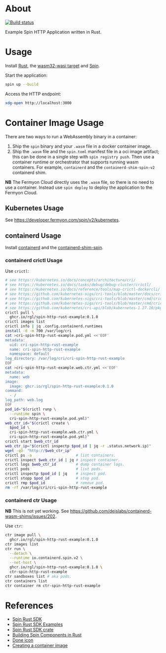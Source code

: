# About

[![Build status](https://github.com/rgl/spin-http-rust-example/workflows/build/badge.svg)](https://github.com/rgl/spin-http-rust-example/actions?query=workflow%3Abuild)

Example Spin HTTP Application written in Rust.

# Usage

Install [Rust](https://github.com/rust-lang/rust), the [wasm32-wasi target](https://bytecodealliance.github.io/cargo-wasi/steps.html) and [Spin](https://github.com/fermyon/spin).

Start the application:

```bash
spin up --build
```

Access the HTTP endpoint:

```bash
xdg-open http://localhost:3000
```

# Container Image Usage

There are two ways to run a WebAssembly binary in a container:

1. Ship the `spin` binary and your `.wasm` file in a docker container image.
2. Ship the `.wasm` file and the `spin.toml` manifest file in a oci image
   artifact; this can be done in a single step with `spin registry push`.
   Then use a container runtime or orchestrator that supports running wasm
   containers. For example, `containerd` and the `containerd-shim-spin-v2`
   containerd shim.

**NB** The Fermyon Cloud directly uses the `.wasm` file, so there is no need to
use a container. Instead use `spin deploy` to deploy the application to the
Fermyon Cloud.

## Kubernetes Usage

See https://developer.fermyon.com/spin/v2/kubernetes.

## containerd Usage

Install [containerd](https://github.com/moby/containerd) and the [containerd-shim-spin](https://github.com/deislabs/containerd-wasm-shims/tree/main/containerd-shim-spin).

### containerd crictl Usage

Use `crictl`:

```bash
# see https://kubernetes.io/docs/concepts/architecture/cri/
# see https://kubernetes.io/docs/tasks/debug/debug-cluster/crictl/
# see https://kubernetes.io/docs/reference/tools/map-crictl-dockercli/
# see https://github.com/kubernetes-sigs/cri-tools/blob/master/docs/crictl.md
# see https://github.com/kubernetes-sigs/cri-tools/blob/master/cmd/crictl/sandbox.go
# see https://github.com/kubernetes-sigs/cri-tools/blob/master/cmd/crictl/container.go
# see https://github.com/kubernetes/cri-api/blob/kubernetes-1.27.10/pkg/apis/runtime/v1/api.proto
crictl pull \
  ghcr.io/rgl/spin-http-rust-example:0.1.0
crictl images list
crictl info | jq .config.containerd.runtimes
install -d -m 700 /var/log/cri
cat >cri-spin-http-rust-example.pod.yml <<'EOF'
metadata:
  uid: cri-spin-http-rust-example
  name: cri-spin-http-rust-example
  namespace: default
log_directory: /var/log/cri/cri-spin-http-rust-example
EOF
cat >cri-spin-http-rust-example.web.ctr.yml <<'EOF'
metadata:
  name: web
image:
  image: ghcr.io/rgl/spin-http-rust-example:0.1.0
command:
  - /
log_path: web.log
EOF
pod_id="$(crictl runp \
  --runtime spin \
  cri-spin-http-rust-example.pod.yml)"
web_ctr_id="$(crictl create \
  $pod_id \
  cri-spin-http-rust-example.web.ctr.yml \
  cri-spin-http-rust-example.pod.yml)"
crictl start $web_ctr_id
web_ctr_ip="$(crictl inspectp $pod_id | jq -r .status.network.ip)"
wget -qO- "http://$web_ctr_ip"
crictl ps -a                    # list containers.
crictl inspect $web_ctr_id | jq # inspect container.
crictl logs $web_ctr_id         # dump container logs.
crictl pods                     # list pods.
crictl inspectp $pod_id | jq    # inspect pod.
crictl stopp $pod_id            # stop pod.
crictl rmp $pod_id              # remove pod.
rm -rf /var/log/cri/cri-spin-http-rust-example
```

### containerd ctr Usage

**NB** This is not yet working. See https://github.com/deislabs/containerd-wasm-shims/issues/202.

Use `ctr`:

```bash
ctr image pull \
  ghcr.io/rgl/spin-http-rust-example:0.1.0
ctr images list
ctr run \
  --detach \
  --runtime io.containerd.spin.v2 \
  --net-host \
  ghcr.io/rgl/spin-http-rust-example:0.1.0 \
  ctr-spin-http-rust-example
ctr sandboxes list # aka pods.
ctr containers list
ctr container rm ctr-spin-http-rust-example
```

# References

* [Spin Rust SDK](https://github.com/fermyon/spin/tree/main/sdk/rust)
* [Spin Rust SDK Examples](https://github.com/fermyon/spin/tree/main/examples)
* [Spin Rust SDK crate](https://crates.io/crates/spin-sdk)
* [Building Spin Components in Rust](https://developer.fermyon.com/spin/v2/rust-components)
* [Done icon](https://icons8.com/icon/uw-X2j32n7Xp/done)
* [Creating a container image](https://github.com/deislabs/containerd-wasm-shims/blob/main/containerd-shim-spin/quickstart.md#creating-a-container-image)

